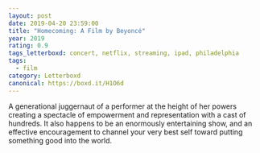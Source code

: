 ```yaml
---
layout: post 
date: 2019-04-20 23:59:00
title: "Homecoming: A Film by Beyoncé"
year: 2019
rating: 0.9
tags_letterboxd: concert, netflix, streaming, ipad, philadelphia
tags:
  - film
category: Letterboxd
canonical: https://boxd.it/H1O6d
---
```


A generational juggernaut of a performer at the height of her powers creating a spectacle of empowerment and representation with a cast of hundreds. It also happens to be an enormously entertaining show, and an effective encouragement to channel your very best self toward putting something good into the world.